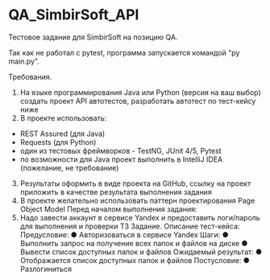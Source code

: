 # QA_SimbirSoft_API
Тестовое задание для SimbirSoft на позицию QA.

Так как не работал с pytest, программа запускается командой "py main.py".

Требования.
1. На языке программирования Java или Python (версия на ваш выбор) создать проект API
автотестов, разработать автотест по тест-кейсу ниже
2. В проекте использовать:
- REST Assured (для Java)
- Requests (для Python)
- один из тестовых фреймворков - TestNG, JUnit 4/5, Pytest
- по возможности для Java проект выполнить в IntelliJ IDEA (пожелание, не
требование)
3. Результаты оформить в виде проекта на GitHub, ссылку на проект приложить в качестве
результата выполнения задания
4. В проекте желательно использовать паттерн проектирования Page Object Model
Перед началом выполнения задания:
1. Надо завести аккаунт в сервисе Yandex и предоставить логи/пароль для выполнения и
проверки ТЗ
Задание. Описание тест-кейса:
Предусловие:
● Авторизоваться в сервисе Yandex
Шаги:
● Выполнить запрос на получение всех папок и файлов на диске
● Вывести список доступных папок и файлов
Ожидаемый результат:
● Отображается список доступных папок и файлов
Постусловие:
● Разлогиниться
 
